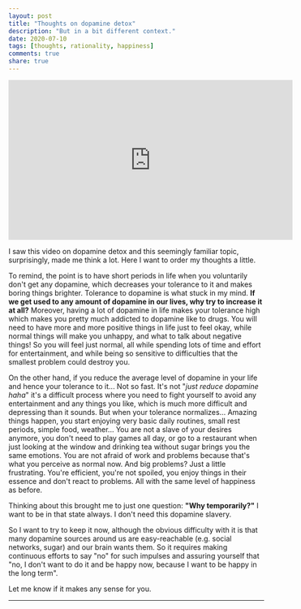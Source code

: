 ```yaml
---
layout: post
title: "Thoughts on dopamine detox"
description: "But in a bit different context."
date: 2020-07-10
tags: [thoughts, rationality, happiness]
comments: true
share: true
---
```


<iframe width="560" height="315" src="https://www.youtube.com/embed/9QiE-M1LrZk" frameborder="0" allow="accelerometer; autoplay; encrypted-media; gyroscope; picture-in-picture" allowfullscreen></iframe>




I saw this video on dopamine detox and this seemingly familiar topic, surprisingly, made me think a lot. Here I want to order my thoughts a little. 

To remind, the point is to have short periods in life when you voluntarily don't get any dopamine, which decreases your tolerance to it and makes boring things brighter. Tolerance to dopamine is what stuck in my mind. **If we get used to any amount of dopamine in our lives, why try to increase it at all?** Moreover, having a lot of dopamine in life makes your tolerance high which makes you pretty much addicted to dopamine like to drugs. You will need to have more and more positive things in life just to feel okay, while normal things will make you unhappy, and what to talk about negative things! So you will feel just normal, all while spending lots of time and effort for entertainment, and while being so sensitive to difficulties that the smallest problem could destroy you. 

On the other hand, if you reduce the average level of dopamine in your life and hence your tolerance to it... Not so fast. It's not "*just reduce dopamine haha*" it's a difficult process where you need to fight yourself to avoid any entertainment and any things you like, which is much more difficult and depressing than it sounds. But when your tolerance normalizes... Amazing things happen, you start enjoying very basic daily routines, small rest periods, simple food, weather... You are not a slave of your desires anymore, you don't need to play games all day, or go to a restaurant when just looking at the window and drinking tea without sugar brings you the same emotions. You are not afraid of work and problems because that's what you perceive as normal now. And big problems? Just a little frustrating. You're efficient, you're not spoiled, you enjoy things in their essence and don't react to problems. All with the same level of happiness as before.

Thinking about this brought me to just one question: **"Why temporarily?"** I want to be in that state always. I don't need this dopamine slavery. 

So I want to try to keep it now, although the obvious difficulty with it is that many dopamine sources around us are easy-reachable (e.g. social networks, sugar) and our brain wants them. So it requires making continuous efforts to say "no" for such impulses and assuring yourself that "no, I don't want to do it and be happy now, because I want to be happy in the long term".

Let me know if it makes any sense for you.

---
